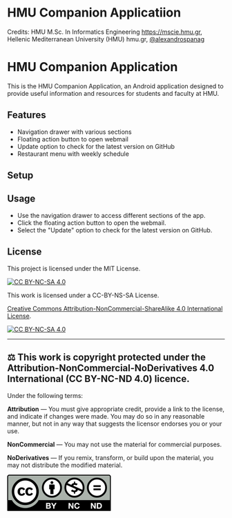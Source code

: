 # HMU Companion Applicatiion


Credits: HMU M.Sc. In Informatics Engineering https://mscie.hmu.gr, Hellenic Mediterranean University (HMU) hmu.gr, [@alexandrospanag](https://github.com/alexandrospanag)


 
# HMU Companion Application

This is the HMU Companion Application, an Android application designed to provide useful information and resources for students and faculty at HMU.

## Features

- Navigation drawer with various sections
- Floating action button to open webmail
- Update option to check for the latest version on GitHub
- Restaurant menu with weekly schedule

## Setup


## Usage

- Use the navigation drawer to access different sections of the app.
- Click the floating action button to open the webmail.
- Select the "Update" option to check for the latest version on GitHub.


## License

This project is licensed under the MIT License.

[![CC BY-NC-SA 4.0][cc-by-nc-sa-shield]][cc-by-nc-sa]

This work is licensed under a CC-BY-NS-SA License.

[Creative Commons Attribution-NonCommercial-ShareAlike 4.0 International License][cc-by-nc-sa].

[![CC BY-NC-SA 4.0][cc-by-nc-sa-image]][cc-by-nc-sa]

[cc-by-nc-sa]: http://creativecommons.org/licenses/by-nc-sa/4.0/
[cc-by-nc-sa-image]: https://licensebuttons.net/l/by-nc-sa/4.0/88x31.png
[cc-by-nc-sa-shield]: https://img.shields.io/badge/License-CC%20BY--NC--SA%204.0-lightgrey.svg



----------------------------------------------------------------------------------------------------------------------------------
⚖️ This work is copyright protected under the Attribution-NonCommercial-NoDerivatives 4.0 International (CC BY-NC-ND 4.0) licence.
----------------------------------------------------------------------------------------------------------------------------------

Under the following terms:

__Attribution__ — You must give appropriate credit, provide a link to the license, and indicate if changes were made. You may do so in any reasonable manner, but not in any way that suggests the licensor endorses you or your use.

__NonCommercial__ — You may not use the material for commercial purposes.

__NoDerivatives__ — If you remix, transform, or build upon the material, you may not distribute the modified material.



![](https://raw.githubusercontent.com/AlexandrosPanag/My_Thesis/4a07d991aa8d050b572392139fddaee2d072059b/by-nc-nd.svg?token=AQS27JNSCEGMXHT5CMX5UXDDIBJG2)

